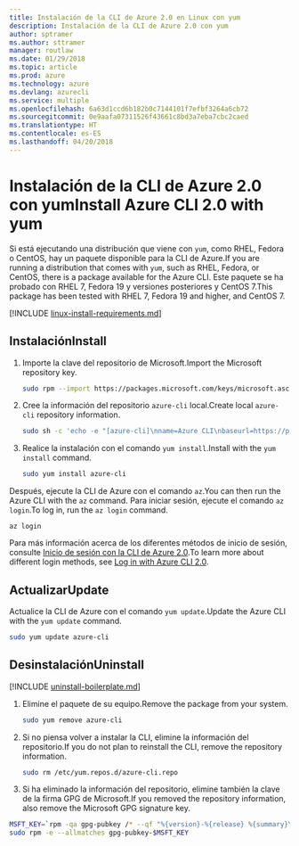 ```yaml
---
title: Instalación de la CLI de Azure 2.0 en Linux con yum
description: Instalación de la CLI de Azure 2.0 con yum
author: sptramer
ms.author: sttramer
manager: routlaw
ms.date: 01/29/2018
ms.topic: article
ms.prod: azure
ms.technology: azure
ms.devlang: azurecli
ms.service: multiple
ms.openlocfilehash: 6a63d1ccd6b182b0c7144101f7efbf3264a6cb72
ms.sourcegitcommit: 0e9aafa07311526f43661c8bd3a7eba7cbc2caed
ms.translationtype: HT
ms.contentlocale: es-ES
ms.lasthandoff: 04/20/2018
---
```

# <a name="install-azure-cli-20-with-yum"></a><span data-ttu-id="ab0f1-103">Instalación de la CLI de Azure 2.0 con yum</span><span class="sxs-lookup"><span data-stu-id="ab0f1-103">Install Azure CLI 2.0 with yum</span></span>

<span data-ttu-id="ab0f1-104">Si está ejecutando una distribución que viene con `yum`, como RHEL, Fedora o CentOS, hay un paquete disponible para la CLI de Azure.</span><span class="sxs-lookup"><span data-stu-id="ab0f1-104">If you are running a distribution that comes with `yum`, such as RHEL, Fedora, or CentOS, there is a package available for the Azure CLI.</span></span> <span data-ttu-id="ab0f1-105">Este paquete se ha probado con RHEL 7, Fedora 19 y versiones posteriores y CentOS 7.</span><span class="sxs-lookup"><span data-stu-id="ab0f1-105">This package has been tested with RHEL 7, Fedora 19 and higher, and CentOS 7.</span></span>

[!INCLUDE [linux-install-requirements.md](includes/linux-install-requirements.md)]

## <a name="install"></a><span data-ttu-id="ab0f1-106">Instalación</span><span class="sxs-lookup"><span data-stu-id="ab0f1-106">Install</span></span>

1. <span data-ttu-id="ab0f1-107">Importe la clave del repositorio de Microsoft.</span><span class="sxs-lookup"><span data-stu-id="ab0f1-107">Import the Microsoft repository key.</span></span>

   ```bash
   sudo rpm --import https://packages.microsoft.com/keys/microsoft.asc
   ```

2. <span data-ttu-id="ab0f1-108">Cree la información del repositorio `azure-cli` local.</span><span class="sxs-lookup"><span data-stu-id="ab0f1-108">Create local `azure-cli` repository information.</span></span>

   ```bash
   sudo sh -c 'echo -e "[azure-cli]\nname=Azure CLI\nbaseurl=https://packages.microsoft.com/yumrepos/azure-cli\nenabled=1\ngpgcheck=1\ngpgkey=https://packages.microsoft.com/keys/microsoft.asc" > /etc/yum.repos.d/azure-cli.repo'
   ```

3. <span data-ttu-id="ab0f1-109">Realice la instalación con el comando `yum install`.</span><span class="sxs-lookup"><span data-stu-id="ab0f1-109">Install with the `yum install` command.</span></span> 

   ```bash
   sudo yum install azure-cli
   ```

<span data-ttu-id="ab0f1-110">Después, ejecute la CLI de Azure con el comando `az`.</span><span class="sxs-lookup"><span data-stu-id="ab0f1-110">You can then run the Azure CLI with the `az` command.</span></span> <span data-ttu-id="ab0f1-111">Para iniciar sesión, ejecute el comando `az login`.</span><span class="sxs-lookup"><span data-stu-id="ab0f1-111">To log in, run the `az login` command.</span></span>

```azurecli
az login
```

<span data-ttu-id="ab0f1-112">Para más información acerca de los diferentes métodos de inicio de sesión, consulte [Inicio de sesión con la CLI de Azure 2.0](authenticate-azure-cli.md).</span><span class="sxs-lookup"><span data-stu-id="ab0f1-112">To learn more about different login methods, see [Log in with Azure CLI 2.0](authenticate-azure-cli.md).</span></span>

## <a name="update"></a><span data-ttu-id="ab0f1-113">Actualizar</span><span class="sxs-lookup"><span data-stu-id="ab0f1-113">Update</span></span>

<span data-ttu-id="ab0f1-114">Actualice la CLI de Azure con el comando `yum update`.</span><span class="sxs-lookup"><span data-stu-id="ab0f1-114">Update the Azure CLI with the `yum update` command.</span></span>

```bash
sudo yum update azure-cli
```

## <a name="uninstall"></a><span data-ttu-id="ab0f1-115">Desinstalación</span><span class="sxs-lookup"><span data-stu-id="ab0f1-115">Uninstall</span></span>

[!INCLUDE [uninstall-boilerplate.md](includes/uninstall-boilerplate.md)]

1. <span data-ttu-id="ab0f1-116">Elimine el paquete de su equipo.</span><span class="sxs-lookup"><span data-stu-id="ab0f1-116">Remove the package from your system.</span></span>

   ```bash
   sudo yum remove azure-cli
   ```

2. <span data-ttu-id="ab0f1-117">Si no piensa volver a instalar la CLI, elimine la información del repositorio.</span><span class="sxs-lookup"><span data-stu-id="ab0f1-117">If you do not plan to reinstall the CLI, remove the repository information.</span></span>

   ```bash
   sudo rm /etc/yum.repos.d/azure-cli.repo
   ```

3. <span data-ttu-id="ab0f1-118">Si ha eliminado la información del repositorio, elimine también la clave de la firma GPG de Microsoft.</span><span class="sxs-lookup"><span data-stu-id="ab0f1-118">If you removed the repository information, also remove the Microsoft GPG signature key.</span></span>

  ```bash
  MSFT_KEY=`rpm -qa gpg-pubkey /* --qf "%{version}-%{release} %{summary}\n" | grep Microsoft | awk '{print $1}'`
  sudo rpm -e --allmatches gpg-pubkey-$MSFT_KEY
  ```
